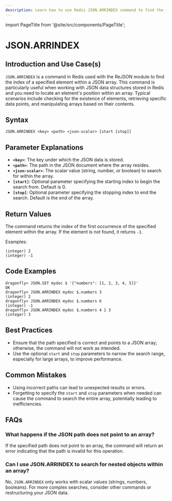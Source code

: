 ```yaml
---
description: Learn how to use Redis JSON.ARRINDEX command to find the index of an element in a JSON array.
---
```


import PageTitle from '@site/src/components/PageTitle';

# JSON.ARRINDEX

<PageTitle title="Redis JSON.ARRINDEX Explained (Better Than Official Docs)" />

## Introduction and Use Case(s)

`JSON.ARRINDEX` is a command in Redis used with the ReJSON module to find the index of a specified element within a JSON array. This command is particularly useful when working with JSON data structures stored in Redis and you need to locate an element's position within an array. Typical scenarios include checking for the existence of elements, retrieving specific data points, and manipulating arrays based on their contents.

## Syntax

```plaintext
JSON.ARRINDEX <key> <path> <json-scalar> [start [stop]]
```

## Parameter Explanations

- **`<key>`**: The key under which the JSON data is stored.
- **`<path>`**: The path in the JSON document where the array resides.
- **`<json-scalar>`**: The scalar value (string, number, or boolean) to search for within the array.
- **`[start]`**: Optional parameter specifying the starting index to begin the search from. Default is 0.
- **`[stop]`**: Optional parameter specifying the stopping index to end the search. Default is the end of the array.

## Return Values

The command returns the index of the first occurrence of the specified element within the array. If the element is not found, it returns `-1`.

Examples:

```plaintext
(integer) 2
(integer) -1
```

## Code Examples

```cli
dragonfly> JSON.SET mydoc $ '{"numbers": [1, 2, 3, 4, 5]}'
OK
dragonfly> JSON.ARRINDEX mydoc $.numbers 3
(integer) 2
dragonfly> JSON.ARRINDEX mydoc $.numbers 6
(integer) -1
dragonfly> JSON.ARRINDEX mydoc $.numbers 4 1 3
(integer) 3
```

## Best Practices

- Ensure that the path specified is correct and points to a JSON array; otherwise, the command will not work as intended.
- Use the optional `start` and `stop` parameters to narrow the search range, especially for large arrays, to improve performance.

## Common Mistakes

- Using incorrect paths can lead to unexpected results or errors.
- Forgetting to specify the `start` and `stop` parameters when needed can cause the command to search the entire array, potentially leading to inefficiencies.

## FAQs

### What happens if the JSON path does not point to an array?

If the specified path does not point to an array, the command will return an error indicating that the path is invalid for this operation.

### Can I use JSON.ARRINDEX to search for nested objects within an array?

No, `JSON.ARRINDEX` only works with scalar values (strings, numbers, booleans). For more complex searches, consider other commands or restructuring your JSON data.
